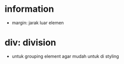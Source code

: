 # information

- margin: jarak luar elemen

# div: division

- untuk grouping element agar mudah untuk di styling